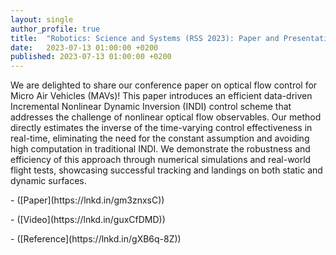 ```yaml
---
layout: single
author_profile: true
title:  "Robotics: Science and Systems (RSS 2023): Paper and Presentation"
date:   2023-07-13 01:00:00 +0200
published: 2023-07-13 01:00:00 +0200
---
```


<p>
We are delighted to share our conference paper on optical flow control for Micro Air Vehicles (MAVs)! This paper introduces an efficient data-driven Incremental Nonlinear Dynamic Inversion (INDI) control scheme that addresses the challenge of nonlinear optical flow observables. Our method directly estimates the inverse of the time-varying control effectiveness in real-time, eliminating the need for the constant assumption and avoiding high computation in traditional INDI. We demonstrate the robustness and efficiency of this approach through numerical simulations and real-world flight tests, showcasing successful tracking and landings on both static and dynamic surfaces. 
</p>
<p>
- ([Paper](https://lnkd.in/gm3znxsC))
</p>
<p>
- ([Video](https://lnkd.in/guxCfDMD))
</p>
<p>
- ([Reference](https://lnkd.in/gXB6q-8Z))
</p>
